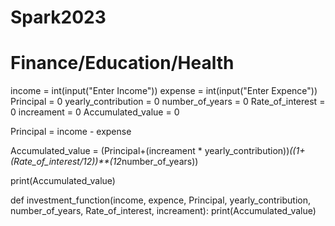 # Spark2023
# Finance/Education/Health

income = int(input("Enter Income"))
expense = int(input("Enter Expence"))
Principal = 0
yearly_contribution = 0
number_of_years = 0
Rate_of_interest = 0
increament = 0
Accumulated_value = 0


Principal = income - expense

Accumulated_value = (Principal+(increament * yearly_contribution))*((1+ (Rate_of_interest/12))**(12*number_of_years))

print(Accumulated_value)

def investment_function(income, expence, Principal, yearly_contribution, number_of_years, Rate_of_interest, increament):
      print(Accumulated_value)
